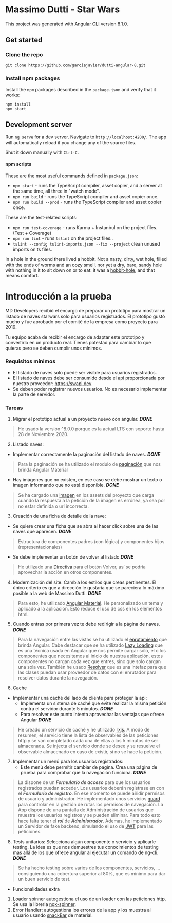 # Massimo Dutti - Star Wars

This project was generated with [Angular CLI](https://github.com/angular/angular-cli) version 8.1.0.

## Get started 

### Clone the repo

```shell
git clone https://github.com/garciajavier/dutti-angular-8.git
```

### Install npm packages

Install the `npm` packages described in the `package.json` and verify that it works:

```shell
npm install
npm start
```

## Development server

Run `ng serve` for a dev server. Navigate to `http://localhost:4200/`. The app will automatically reload if you change any of the source files.

Shut it down manually with `Ctrl-C`.

#### npm scripts

These are the most useful commands defined in `package.json`:

* `npm start` - runs the TypeScript compiler, asset copier, and a server at the same time, all three in "watch mode".
* `npm run build` - runs the TypeScript compiler and asset copier once.
* `npm run build --prod` - runs the TypeScript compiler and asset copier once.

These are the test-related scripts:

* `npm run test-coverage` - runs Karma + Instanbul on the project files. (Test + Coverage)
* `npm run lint` - runs `tslint` on the project files..
* `tslint --config tslint-imports.json --fix --project` clean unused imports on ts files.

In a hole in the ground there lived a hobbit. Not a nasty, dirty, wet hole, filled with the ends
of worms and an oozy smell, nor yet a dry, bare, sandy hole with nothing in it to sit down on or to
eat: it was a [hobbit-hole](https://en.wikipedia.org/wiki/Hobbit#Lifestyle "Hobbit lifestyles"), and that means comfort.

# Introducción a la prueba
MD Developers recibió el encargo de preparar un prototipo para mostrar un listado de naves starwars solo para usuarios registrados. El prototipo gustó mucho y fue aprobado por el comité de la empresa como proyecto para 2019.

Tu equipo acaba de recibir el encargo de adaptar este prototipo y convertirlo en un producto real.
Tienes potestad para cambiar lo que quieras pero se deben cumplir unos mínimos.

### Requisitos mínimos

* El listado de naves solo puede ser visible para usuarios registrados.
* El listado de naves debe ser consumido desde el api proporcionada por nuestro proveedor: https://swapi.dev
* Se deben poder registrar nuevos usuarios. No es necesario implementar la parte de servidor.

### Tareas

1. Migrar el prototipo actual a un proyecto nuevo con angular.  ***DONE***
  > He usado la versión ^8.0.0 porque es la actual LTS con soporte hasta 28 de Noviembre 2020.
2. Listado naves: 
  -  Implementar correctamente la paginación del listado de naves. ***DONE***
  > Para la paginación se ha utilizado el modulo de [paginación](https://material.angular.io/components/paginator/overview) que nos brinda Angular Material
  -  Hay imágenes que no existen, en ese caso se debe mostrar un texto o imagen informando que no está disponible. ***DONE***
  > Se ha cargado una [imagen](/assets/images/not_found.png) en los assets del proyecto que carga cuando la respuesta a la petición de la imagen es errónea, ya sea por no estar definida o url incorrecta.
3. Creación de una ficha de detalle de la nave:
  - Se quiere crear una ficha que se abra al hacer click sobre una de las naves que aparecen.  ***DONE***
  > Estructura de componentes padres (con lógica) y componentes hijos (representacionales)
  - Se debe implementar un botón de volver al listado ***DONE***
  > He utilizado una [Directiva](https://angular.io/guide/attribute-directives) para el botón Volver, así se podría aprovechar la acción en otros componentes.
4. Modernización del site. Cambia los estilos que creas pertinentes. El único criterio es que a dirección le gustaría que se pareciera lo máximo posible a la web de Massimo Dutti. ***DONE***
 > Para esto, he utilizado [Angular Material](https://material.angular.io/ "Angular Material"). He personalizado un tema y aplicado a la aplicación. Esto reduce el uso de css en los elementos html. 
  
5. Cuando entras por primera vez te debe redirigir a la página de naves. ***DONE***
> Para la navegación entre las vistas se ha utilizado el [enrutamiento](https://angular.io/guide/router) que brinda Angular. Cabe destacar que se ha utilizado [Lazy Loading](https://angular.io/guide/lazy-loading-ngmodules) que es una técnica usada en Angular que nos permite cargar sólo, el o los componentes que necesitemos al inicio de nuestra aplicación, estos componentes no cargan cada vez que entres, sino que solo cargan una sola vez. También he usado [Resolver](https://angular.io/api/router/Resolve) que es una intefaz para que las clases  puedan usar proveedor de datos con el enrutador para resolver datos durante la navegación.
6. Cache  
  - Implementar una caché del lado de cliente para proteger la api:
      - Implementa un sistema de caché que evite realizar la misma petición contra el servidor durante 5 minutos. ***DONE***
      - Para resolver este punto intenta aprovechar las ventajas que ofrece Angular ***DONE***
 > He creado un servicio de caché y he utilizado [rxjs](https://angular.io/guide/rx-library). A modo de resumen, el servicio tiene la lista de observables de las peticiones http y se van completado cada una de ellas a los 5 minutos de ser almacenada. Se injecta el servicio donde se desee y se resuelve el observable almacenado en caso de existir, si no se hace la petición.
7. Implementar un menú para los usuarios registrados:
   - Este menú debe permitir cambiar de página. Crea una página de prueba para comprobar que la navegación funciona. ***DONE***
 > La dispone de un ***Formulario de acceso*** para que los usuarios registrados puedan acceder. Los usuarios deberán registrase en con el ***Formulario de registro***. En ese momento se puede añidir permisos de usuario y administrador. He implementado unos servicios [guard](https://angular.io/api/router/CanActivate) para controlar en la gestión de rutas los permisos de navegación. La App dispone de una pantalla de Administración de usuarios que muestra los usuarios registros y se pueden eliminar. Para todo esto hace falta tener el ***rol*** de ***Administrador***. Ademas, he implementado un Servidor de fake backend, simulando el uso de [JWT](https://es.wikipedia.org/wiki/JSON_Web_Token)  para las peticiones.
8. Tests unitarios: Selecciona algún componente o servicio y aplicarle testing. La idea es que nos demuestres tus conocimientos de testing mas allá de los que ofrece angular al ejecutar un comando de ng-cli. ***DONE***
> Se ha hecho testing sobre varios de los componentes, servicios, ... consiguiendo una cobertura superior al 80%, que es mínimo para dar un buen servicio de test.

- Funcionalidades extra
1. Loader spinner  autogestiona el uso de un loader con las peticiones http. Se usa la libreria [ngx-spinner](https://www.npmjs.com/package/ngx-spinner).
2. Error Handler: autogestiona los errores de la app y los muestra al usuario usando [snackBar](https://material.angular.io/components/snack-bar/overview) de material.


